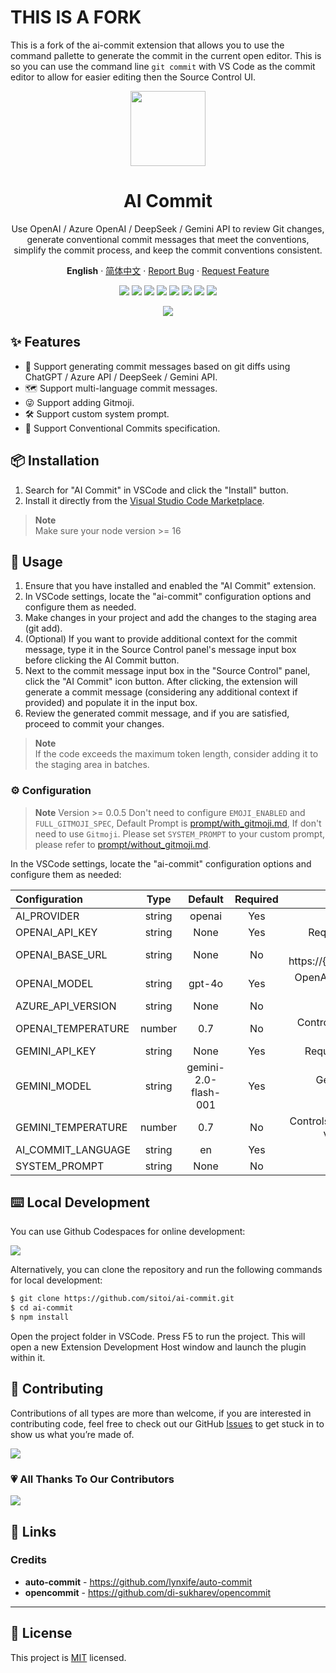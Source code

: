 # THIS IS A FORK

This is a fork of the ai-commit extension that allows you to use the command pallette to generate the commit in the current open editor. This is so you can use the command line `git commit` with VS Code as the commit editor to allow for easier editing then the Source Control UI. 

<a name="readme-top"></a>

<div align="center">

<img height="120" src="https://github.com/Sitoi/ai-commit/blob/main/images/logo.png?raw=true">

<h1>AI Commit</h1>

Use OpenAI / Azure OpenAI / DeepSeek / Gemini API to review Git changes, generate conventional commit messages that meet the conventions, simplify the commit process, and keep the commit conventions consistent.

**English** · [简体中文](./README.zh_CN.md) · [Report Bug][github-issues-link] · [Request Feature][github-issues-link]

<!-- SHIELD GROUP -->

[![][github-contributors-shield]][github-contributors-link]
[![][github-forks-shield]][github-forks-link]
[![][github-stars-shield]][github-stars-link]
[![][github-issues-shield]][github-issues-link]
[![][vscode-marketplace-shield]][vscode-marketplace-link]
[![][total-installs-shield]][total-installs-link]
[![][avarage-rating-shield]][avarage-rating-link]
[![][github-license-shield]][github-license-link]

![](https://github.com/sitoi/ai-commit/blob/main/aicommit.gif?raw=true)

</div>

## ✨ Features

- 🤯 Support generating commit messages based on git diffs using ChatGPT / Azure API / DeepSeek / Gemini API.
- 🗺️ Support multi-language commit messages.
- 😜 Support adding Gitmoji.
- 🛠️ Support custom system prompt.
- 📝 Support Conventional Commits specification.

## 📦 Installation

1. Search for "AI Commit" in VSCode and click the "Install" button.
2. Install it directly from the [Visual Studio Code Marketplace](https://marketplace.visualstudio.com/items?itemName=Sitoi.ai-commit).

> **Note**\
> Make sure your node version >= 16

## 🤯 Usage

1. Ensure that you have installed and enabled the "AI Commit" extension.
2. In VSCode settings, locate the "ai-commit" configuration options and configure them as needed.
3. Make changes in your project and add the changes to the staging area (git add).
4. (Optional) If you want to provide additional context for the commit message, type it in the Source Control panel's message input box before clicking the AI Commit button.
5. Next to the commit message input box in the "Source Control" panel, click the "AI Commit" icon button. After clicking, the extension will generate a commit message (considering any additional context if provided) and populate it in the input box.
6. Review the generated commit message, and if you are satisfied, proceed to commit your changes.

> **Note**\
> If the code exceeds the maximum token length, consider adding it to the staging area in batches.

### ⚙️ Configuration

> **Note** Version >= 0.0.5 Don't need to configure `EMOJI_ENABLED` and `FULL_GITMOJI_SPEC`, Default Prompt is [prompt/with_gitmoji.md](./prompt/with_gitmoji.md), If don't need to use `Gitmoji`. Please set `SYSTEM_PROMPT` to your custom prompt, please refer to [prompt/without_gitmoji.md](./prompt/without_gitmoji.md).

In the VSCode settings, locate the "ai-commit" configuration options and configure them as needed:

| Configuration      |  Type  |       Default        | Required |                                                       Notes                                                        |
| :----------------- | :----: | :------------------: | :------: | :----------------------------------------------------------------------------------------------------------------: |
| AI_PROVIDER        | string |        openai        |   Yes    |                                     Select AI Provider: `openai` or `gemini`.                                      |
| OPENAI_API_KEY     | string |         None         |   Yes    |    Required when `AI Provider` is set to `OpenAI`. [OpenAI token](https://platform.openai.com/account/api-keys)    |
| OPENAI_BASE_URL    | string |         None         |    No    |                If using Azure, use: https://{resource}.openai.azure.com/openai/deployments/{model}                 |
| OPENAI_MODEL       | string |        gpt-4o        |   Yes    |      OpenAI MODEL, you can select a model from the list by running the `Show Available OpenAI Models` command      |
| AZURE_API_VERSION  | string |         None         |    No    |                                                 AZURE_API_VERSION                                                  |
| OPENAI_TEMPERATURE | number |         0.7          |    No    |      Controls randomness in the output. Range: 0-2. Lower values: more focused, Higher values: more creative       |
| GEMINI_API_KEY     | string |         None         |   Yes    |     Required when `AI Provider` is set to `Gemini`. [Gemini API key](https://makersuite.google.com/app/apikey)     |
| GEMINI_MODEL       | string | gemini-2.0-flash-001 |   Yes    |                       Gemini MODEL. Currently, model selection is limited to configuration.                        |
| GEMINI_TEMPERATURE | number |         0.7          |    No    | Controls randomness in the output. Range: 0-2 for Gemini. Lower values: more focused, Higher values: more creative |
| AI_COMMIT_LANGUAGE | string |          en          |   Yes    |                                               Supports 19 languages                                                |
| SYSTEM_PROMPT      | string |         None         |    No    |                                                Custom system prompt                                                |

## ⌨️ Local Development

You can use Github Codespaces for online development:

[![][github-codespace-shield]][github-codespace-link]

Alternatively, you can clone the repository and run the following commands for local development:

```bash
$ git clone https://github.com/sitoi/ai-commit.git
$ cd ai-commit
$ npm install
```

Open the project folder in VSCode. Press F5 to run the project. This will open a new Extension Development Host window and launch the plugin within it.

## 🤝 Contributing

Contributions of all types are more than welcome, if you are interested in contributing code, feel free to check out our GitHub [Issues][github-issues-link] to get stuck in to show us what you’re made of.

[![][pr-welcome-shield]][pr-welcome-link]

### 💗 All Thanks To Our Contributors

[![][github-contrib-shield]][github-contrib-link]

## 🔗 Links

### Credits

- **auto-commit** - <https://github.com/lynxife/auto-commit>
- **opencommit** - <https://github.com/di-sukharev/opencommit>

---

## 📝 License

This project is [MIT](./LICENSE) licensed.

<!-- LINK GROUP -->

[github-codespace-link]: https://codespaces.new/sitoi/ai-commit
[github-codespace-shield]: https://github.com/sitoi/ai-commit/blob/main/images/codespaces.png?raw=true
[github-contributors-link]: https://github.com/sitoi/ai-commit/graphs/contributors
[github-contributors-shield]: https://img.shields.io/github/contributors/sitoi/ai-commit?color=c4f042&labelColor=black&style=flat-square
[github-forks-link]: https://github.com/sitoi/ai-commit/network/members
[github-forks-shield]: https://img.shields.io/github/forks/sitoi/ai-commit?color=8ae8ff&labelColor=black&style=flat-square
[github-issues-link]: https://github.com/sitoi/ai-commit/issues
[github-issues-shield]: https://img.shields.io/github/issues/sitoi/ai-commit?color=ff80eb&labelColor=black&style=flat-square
[github-license-link]: https://github.com/sitoi/ai-commit/blob/main/LICENSE
[github-license-shield]: https://img.shields.io/github/license/sitoi/ai-commit?color=white&labelColor=black&style=flat-square
[github-stars-link]: https://github.com/sitoi/ai-commit/network/stargazers
[github-stars-shield]: https://img.shields.io/github/stars/sitoi/ai-commit?color=ffcb47&labelColor=black&style=flat-square
[pr-welcome-link]: https://github.com/sitoi/ai-commit/pulls
[pr-welcome-shield]: https://img.shields.io/badge/🤯_pr_welcome-%E2%86%92-ffcb47?labelColor=black&style=for-the-badge
[github-contrib-link]: https://github.com/sitoi/ai-commit/graphs/contributors
[github-contrib-shield]: https://contrib.rocks/image?repo=sitoi%2Fai-commit
[vscode-marketplace-link]: https://marketplace.visualstudio.com/items?itemName=Sitoi.ai-commit
[vscode-marketplace-shield]: https://img.shields.io/vscode-marketplace/v/Sitoi.ai-commit.svg?label=vscode%20marketplace&color=blue&labelColor=black&style=flat-square
[total-installs-link]: https://marketplace.visualstudio.com/items?itemName=Sitoi.ai-commit
[total-installs-shield]: https://img.shields.io/vscode-marketplace/d/Sitoi.ai-commit.svg?&color=greeen&labelColor=black&style=flat-square
[avarage-rating-link]: https://marketplace.visualstudio.com/items?itemName=Sitoi.ai-commit
[avarage-rating-shield]: https://img.shields.io/vscode-marketplace/r/Sitoi.ai-commit.svg?&color=green&labelColor=black&style=flat-square
